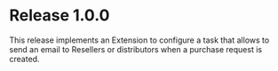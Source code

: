 # Release 1.0.0

This release implements an Extension to configure a task that allows to send an email to Resellers
or distributors when a purchase request is created.

